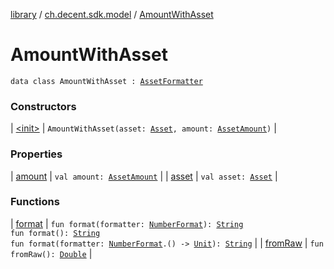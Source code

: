 [library](../../index.md) / [ch.decent.sdk.model](../index.md) / [AmountWithAsset](./index.md)

# AmountWithAsset

`data class AmountWithAsset : `[`AssetFormatter`](../-asset-formatter/index.md)

### Constructors

| [&lt;init&gt;](-init-.md) | `AmountWithAsset(asset: `[`Asset`](../-asset/index.md)`, amount: `[`AssetAmount`](../-asset-amount/index.md)`)` |

### Properties

| [amount](amount.md) | `val amount: `[`AssetAmount`](../-asset-amount/index.md) |
| [asset](asset.md) | `val asset: `[`Asset`](../-asset/index.md) |

### Functions

| [format](format.md) | `fun format(formatter: `[`NumberFormat`](http://docs.oracle.com/javase/6/docs/api/java/text/NumberFormat.html)`): `[`String`](https://kotlinlang.org/api/latest/jvm/stdlib/kotlin/-string/index.html)<br>`fun format(): `[`String`](https://kotlinlang.org/api/latest/jvm/stdlib/kotlin/-string/index.html)<br>`fun format(formatter: `[`NumberFormat`](http://docs.oracle.com/javase/6/docs/api/java/text/NumberFormat.html)`.() -> `[`Unit`](https://kotlinlang.org/api/latest/jvm/stdlib/kotlin/-unit/index.html)`): `[`String`](https://kotlinlang.org/api/latest/jvm/stdlib/kotlin/-string/index.html) |
| [fromRaw](from-raw.md) | `fun fromRaw(): `[`Double`](https://kotlinlang.org/api/latest/jvm/stdlib/kotlin/-double/index.html) |

